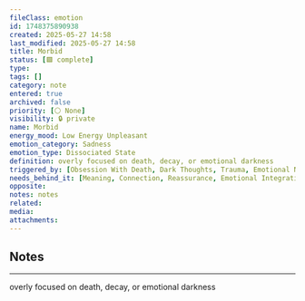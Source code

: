 ```yaml
---
fileClass: emotion
id: 1748375890938
created: 2025-05-27 14:58
last_modified: 2025-05-27 14:58
title: Morbid
status: [🟩 complete]
type: 
tags: []
category: note
entered: true
archived: false
priority: [⚪ None]
visibility: 🔒 private
name: Morbid
energy_mood: Low Energy Unpleasant
emotion_category: Sadness
emotion_type: Dissociated State
definition: overly focused on death, decay, or emotional darkness
triggered_by: [Obsession With Death, Dark Thoughts, Trauma, Emotional Numbness]
needs_behind_it: [Meaning, Connection, Reassurance, Emotional Integration, Healing]
opposite: 
notes: notes
related: 
media: 
attachments:
---
```


## Notes
---
overly focused on death, decay, or emotional darkness

